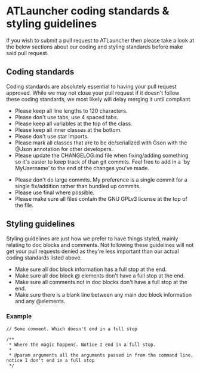 # ATLauncher coding standards & styling guidelines
If you wish to submit a pull request to ATLauncher then please take a look at the below sections about our coding and
styling standards before make said pull request.

## Coding standards
Coding standards are absolutely essential to having your pull request approved. While we may not close your pull
request if it doesn't follow these coding standards, we most likely will delay merging it until compliant.

- Please keep all line lengths to 120 characters.
- Please don't use tabs, use 4 spaced tabs.
- Please keep all variables at the top of the class.
- Please keep all inner classes at the bottom.
- Please don't use star imports.
- Please mark all classes that are to be de/serialized with Gson with the @Json annotation for other developers.
- Please update the CHANGELOG.md file when fixing/adding something so it's easier to keep track of than git commits.
Feel free to add in a 'by MyUsername' to the end of the changes you've made.
+ Please don't do large commits. My preference is a single commit for a single fix/addition rather than bundled up
commits.
+ Please use final where possible.
+ Please make sure all files contain the GNU GPLv3 license at the top of the file.

## Styling guidelines
Styling guidelines are just how we prefer to have things styled, mainly relating to doc blocks and comments. Not
following these guidelines will not get your pull requests denied as they're less important than our actual coding
standards listed above.

- Make sure all doc block information has a full stop at the end.
- Make sure all doc block @ elements don't have a full stop at the end.
- Make sure all comments not in doc blocks don't have a full stop at the end.
- Make sure there is a blank line between any main doc block information and any @elements.

### Example
    // Some comment. Which doesn't end in a full stop

    /**
     * Where the magic happens. Notice I end in a full stop.
     *
     * @param arguments all the arguments passed in from the command line, notice I don't end in a full stop
     */
